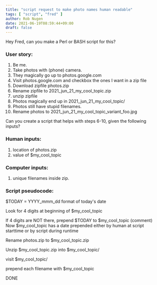 ```yaml
---
title: "script request to make photo names human readable"
tags: [ "script", "fred" ]
author: Rob Nugen
date: 2021-06-19T08:59:44+09:00
draft: false
---
```


Hey Fred, can you make a Perl or BASH script for this?

### User story:

1. Be me.
2. Take photos with (phone) camera.
3. They magically go up to photos.google.com
4. Visit photos.google.com and checkbox the ones I want in a zip file
5. Download zipfile photos.zip
6. Rename zipfile to 2021_jun_21_my_cool_topic.zip
7. unzip zipfile
8. Photos magically end up in 2021_jun_21_my_cool_topic/
9. Photos still have stupid filenames.
10. Rename photos to 2021_jun_21_my_cool_topic_variant_foo.jpg

Can you create a script that helps with steps 6-10, given the following inputs?

### Human inputs:

1.  location of photos.zip
2.  value of $my_cool_topic

### Computer inputs:

1. unique filenames inside zip.

### Script pseudocode:

$TODAY = YYYY_mmm_dd format of today's date

Look for 4 digits at beginning of $my_cool_topic

If 4 digits are NOT there, prepend $TODAY to $my_cool_topic
(comment) Now $my_cool_topic has a date prepended either by human at script starttime or by script during runtime

Rename photos.zip to $my_cool_topic.zip

Unzip $my_cool_topic.zip into $my_cool_topic/

visit $my_cool_topic/

prepend each filename with $my_cool_topic

DONE
